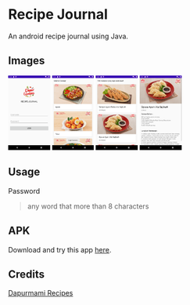 # Recipe Journal

An android recipe journal using Java.

## Images
<p float="left">
  <img src="https://github.com/zanuarts/RecipeJournal/blob/master/screenshots/login.png" alt="Login" width="17%" height="auto" />
  <img src="https://github.com/zanuarts/RecipeJournal/blob/master/screenshots/category.png" alt="Recipes" width="17%" height="auto" />
  <img src="https://github.com/zanuarts/RecipeJournal/blob/master/screenshots/food.png" alt="Recipes" width="17%" height="auto" />
  <img src="https://github.com/zanuarts/RecipeJournal/blob/master/screenshots/detail.png" alt="Detail 1" width="17%" height="auto" />
</p>

## Usage
Password
> any word that more than 8 characters

## APK

Download and try this app <a href="https://drive.google.com/file/d/1iALTNvfjns15KY5BzP5SXKYF6_inxssz/view?usp=sharing">here</a>.

## Credits
[Dapurmami Recipes](https://www.dapurumami.com)
